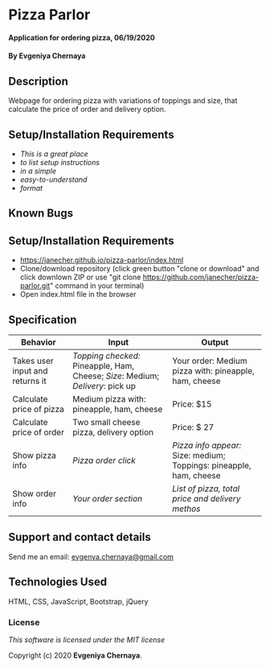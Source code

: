 # Pizza Parlor 

#### Application for ordering pizza, 06/19/2020

#### By **Evgeniya Chernaya**

## Description

Webpage for ordering pizza with variations of toppings and size, that calculate the price of order and delivery option.

## Setup/Installation Requirements

* _This is a great place_
* _to list setup instructions_
* _in a simple_
* _easy-to-understand_
* _format_

## Known Bugs

## Setup/Installation Requirements

* https://janecher.github.io/pizza-parlor/index.html
* Clone/download repository (click green button "clone or download" and click downlown ZIP or use "git clone https://github.com/janecher/pizza-parlor.git" command in your terminal)
* Open index.html file in the browser

## Specification

| Behavior | Input | Output|
|----------|-------|-------|
| Takes user input and returns it | _Topping checked:_ Pineapple, Ham, Cheese; _Size_: Medium; _Delivery_: pick up | Your order: Medium pizza with: pineapple, ham, cheese |
| Calculate price of pizza | Medium pizza with: pineapple, ham, cheese | Price: $15 |
| Calculate price of order | Two small cheese pizza, delivery option | Price: $ 27 |
| Show pizza info | _Pizza order click_ | _Pizza info appear:_ Size: medium; Toppings: pineapple, ham, cheese |
| Show order info | _Your order section_ | _List of pizza, total price and delivery methos_ |

## Support and contact details

Send me an email: evgenya.chernaya@gmail.com

## Technologies Used

HTML, CSS, JavaScript, Bootstrap, jQuery

### License

_This software is licensed under the MIT license_

Copyright (c) 2020 **Evgeniya Chernaya**.